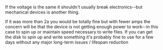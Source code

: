 If the voltage is the same it shouldn't usually break electronics--but mechanical devices is another thing. 

If it was more than 2a you would be totally fine but with fewer amps the concern will be that the device is not getting enough power to work--in this case to spin up or maintain speed necessary to write files. If you can get the disk to spin up and write something it's probably fine to use for a few days without any major long-term issues / lifespan reduction
